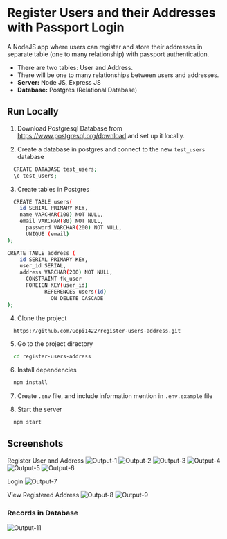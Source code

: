 # Register Users and their Addresses with Passport Login

A NodeJS app where users can register and store their addresses in separate table (one to many relationship) with passport authentication. 

* There are two tables: User and Address. 
* There will be one to many relationships between users and addresses. 
* **Server:** Node JS, Express JS
* **Database:** Postgres (Relational Database)

## Run Locally

1. Download Postgresql Database from https://www.postgresql.org/download and set up it locally. 

2. Create a database in postgres and connect to the new `test_users` database
```bash
  CREATE DATABASE test_users;
  \c test_users;
```

3. Create tables in Postgres
```bash
  CREATE TABLE users(
  	id SERIAL PRIMARY KEY,
  	name VARCHAR(100) NOT NULL,
  	email VARCHAR(80) NOT NULL,
	  password VARCHAR(200) NOT NULL,
	  UNIQUE (email)
);

CREATE TABLE address (
  	id SERIAL PRIMARY KEY,
  	user_id SERIAL,
  	address VARCHAR(200) NOT NULL,
	  CONSTRAINT fk_user
      FOREIGN KEY(user_id) 
	  		REFERENCES users(id)
			  ON DELETE CASCADE
);
```

4. Clone the project

```bash
  https://github.com/Gopi1422/register-users-address.git
```

5. Go to the project directory

```bash
  cd register-users-address
```

6. Install dependencies

```bash
  npm install
```

7. Create  `.env` file, and include information mention in `.env.example` file

8. Start the server

```bash
  npm start
```

## Screenshots

Register User and Address
![Output-1](https://github.com/Gopi1422/register-users-address/blob/580a41ec7aa5d36cb0777800c922035f5a8ebd84/screenshots/1.png)
![Output-2](https://github.com/Gopi1422/register-users-address/blob/580a41ec7aa5d36cb0777800c922035f5a8ebd84/screenshots/2.png)
![Output-3](https://github.com/Gopi1422/register-users-address/blob/580a41ec7aa5d36cb0777800c922035f5a8ebd84/screenshots/3.png)
![Output-4](https://github.com/Gopi1422/register-users-address/blob/580a41ec7aa5d36cb0777800c922035f5a8ebd84/screenshots/4.png)
![Output-5](https://github.com/Gopi1422/register-users-address/blob/580a41ec7aa5d36cb0777800c922035f5a8ebd84/screenshots/8.png)
![Output-6](https://github.com/Gopi1422/register-users-address/blob/580a41ec7aa5d36cb0777800c922035f5a8ebd84/screenshots/9.png)

Login
![Output-7](https://github.com/Gopi1422/register-users-address/blob/580a41ec7aa5d36cb0777800c922035f5a8ebd84/screenshots/5.png)

View Registered Address
![Output-8](https://github.com/Gopi1422/register-users-address/blob/580a41ec7aa5d36cb0777800c922035f5a8ebd84/screenshots/6.png)
![Output-9](https://github.com/Gopi1422/register-users-address/blob/580a41ec7aa5d36cb0777800c922035f5a8ebd84/screenshots/10.png)

### Records in Database

![Output-11](https://github.com/Gopi1422/register-users-address/blob/580a41ec7aa5d36cb0777800c922035f5a8ebd84/screenshots/11.png)
